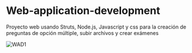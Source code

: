 # Web-application-development
Proyecto web usando Struts, Node.js, Javascript y css para la creación de preguntas de opción múltiple, subir archivos y crear exámenes

![WAD1](https://user-images.githubusercontent.com/23347652/89060448-ac3c3180-d328-11ea-91c5-2ee4e00aed94.JPG)
